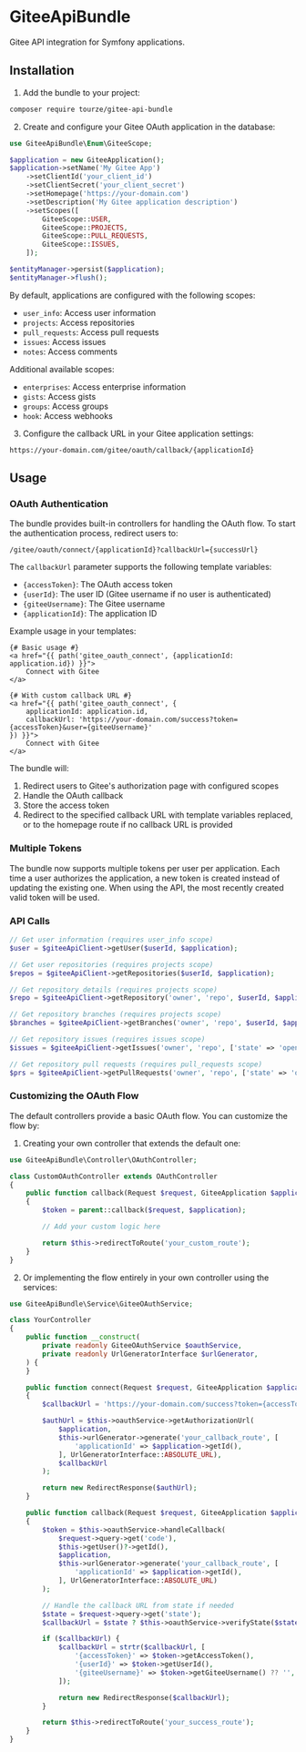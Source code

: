 # GiteeApiBundle

Gitee API integration for Symfony applications.

## Installation

1. Add the bundle to your project:

```bash
composer require tourze/gitee-api-bundle
```

2. Create and configure your Gitee OAuth application in the database:

```php
use GiteeApiBundle\Enum\GiteeScope;

$application = new GiteeApplication();
$application->setName('My Gitee App')
    ->setClientId('your_client_id')
    ->setClientSecret('your_client_secret')
    ->setHomepage('https://your-domain.com')
    ->setDescription('My Gitee application description')
    ->setScopes([
        GiteeScope::USER,
        GiteeScope::PROJECTS,
        GiteeScope::PULL_REQUESTS,
        GiteeScope::ISSUES,
    ]);

$entityManager->persist($application);
$entityManager->flush();
```

By default, applications are configured with the following scopes:

- `user_info`: Access user information
- `projects`: Access repositories
- `pull_requests`: Access pull requests
- `issues`: Access issues
- `notes`: Access comments

Additional available scopes:

- `enterprises`: Access enterprise information
- `gists`: Access gists
- `groups`: Access groups
- `hook`: Access webhooks

3. Configure the callback URL in your Gitee application settings:

```
https://your-domain.com/gitee/oauth/callback/{applicationId}
```

## Usage

### OAuth Authentication

The bundle provides built-in controllers for handling the OAuth flow. To start the authentication process, redirect users to:

```
/gitee/oauth/connect/{applicationId}?callbackUrl={successUrl}
```

The `callbackUrl` parameter supports the following template variables:

- `{accessToken}`: The OAuth access token
- `{userId}`: The user ID (Gitee username if no user is authenticated)
- `{giteeUsername}`: The Gitee username
- `{applicationId}`: The application ID

Example usage in your templates:

```twig
{# Basic usage #}
<a href="{{ path('gitee_oauth_connect', {applicationId: application.id}) }}">
    Connect with Gitee
</a>

{# With custom callback URL #}
<a href="{{ path('gitee_oauth_connect', {
    applicationId: application.id,
    callbackUrl: 'https://your-domain.com/success?token={accessToken}&user={giteeUsername}'
}) }}">
    Connect with Gitee
</a>
```

The bundle will:

1. Redirect users to Gitee's authorization page with configured scopes
2. Handle the OAuth callback
3. Store the access token
4. Redirect to the specified callback URL with template variables replaced, or to the homepage route if no callback URL is provided

### Multiple Tokens

The bundle now supports multiple tokens per user per application. Each time a user authorizes the application, a new token is created instead of updating the existing one. When using the API, the most recently created valid token will be used.

### API Calls

```php
// Get user information (requires user_info scope)
$user = $giteeApiClient->getUser($userId, $application);

// Get user repositories (requires projects scope)
$repos = $giteeApiClient->getRepositories($userId, $application);

// Get repository details (requires projects scope)
$repo = $giteeApiClient->getRepository('owner', 'repo', $userId, $application);

// Get repository branches (requires projects scope)
$branches = $giteeApiClient->getBranches('owner', 'repo', $userId, $application);

// Get repository issues (requires issues scope)
$issues = $giteeApiClient->getIssues('owner', 'repo', ['state' => 'open'], $userId, $application);

// Get repository pull requests (requires pull_requests scope)
$prs = $giteeApiClient->getPullRequests('owner', 'repo', ['state' => 'open'], $userId, $application);
```

### Customizing the OAuth Flow

The default controllers provide a basic OAuth flow. You can customize the flow by:

1. Creating your own controller that extends the default one:

```php
use GiteeApiBundle\Controller\OAuthController;

class CustomOAuthController extends OAuthController
{
    public function callback(Request $request, GiteeApplication $application): Response
    {
        $token = parent::callback($request, $application);

        // Add your custom logic here

        return $this->redirectToRoute('your_custom_route');
    }
}
```

2. Or implementing the flow entirely in your own controller using the services:

```php
use GiteeApiBundle\Service\GiteeOAuthService;

class YourController
{
    public function __construct(
        private readonly GiteeOAuthService $oauthService,
        private readonly UrlGeneratorInterface $urlGenerator,
    ) {
    }

    public function connect(Request $request, GiteeApplication $application): Response
    {
        $callbackUrl = 'https://your-domain.com/success?token={accessToken}';

        $authUrl = $this->oauthService->getAuthorizationUrl(
            $application,
            $this->urlGenerator->generate('your_callback_route', [
                'applicationId' => $application->getId(),
            ], UrlGeneratorInterface::ABSOLUTE_URL),
            $callbackUrl
        );

        return new RedirectResponse($authUrl);
    }

    public function callback(Request $request, GiteeApplication $application): Response
    {
        $token = $this->oauthService->handleCallback(
            $request->query->get('code'),
            $this->getUser()?->getId(),
            $application,
            $this->urlGenerator->generate('your_callback_route', [
                'applicationId' => $application->getId(),
            ], UrlGeneratorInterface::ABSOLUTE_URL)
        );

        // Handle the callback URL from state if needed
        $state = $request->query->get('state');
        $callbackUrl = $state ? $this->oauthService->verifyState($state) : null;

        if ($callbackUrl) {
            $callbackUrl = strtr($callbackUrl, [
                '{accessToken}' => $token->getAccessToken(),
                '{userId}' => $token->getUserId(),
                '{giteeUsername}' => $token->getGiteeUsername() ?? '',
            ]);

            return new RedirectResponse($callbackUrl);
        }

        return $this->redirectToRoute('your_success_route');
    }
}
```
